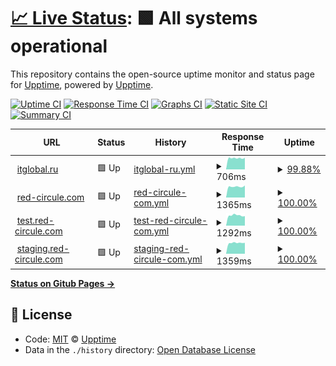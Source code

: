 # [📈 Live Status](https://itglobal.github.io/upptime): <!--live status--> **🟩 All systems operational**

This repository contains the open-source uptime monitor and status page for [Upptime](https://upptime.js.org), powered by [Upptime](https://github.com/upptime/upptime).

[![Uptime CI](https://github.com/koj-co/upptime/workflows/Uptime%20CI/badge.svg)](https://github.com/koj-co/upptime/actions?query=workflow%3A%22Uptime+CI%22)
[![Response Time CI](https://github.com/koj-co/upptime/workflows/Response%20Time%20CI/badge.svg)](https://github.com/koj-co/upptime/actions?query=workflow%3A%22Response+Time+CI%22)
[![Graphs CI](https://github.com/koj-co/upptime/workflows/Graphs%20CI/badge.svg)](https://github.com/koj-co/upptime/actions?query=workflow%3A%22Graphs+CI%22)
[![Static Site CI](https://github.com/koj-co/upptime/workflows/Static%20Site%20CI/badge.svg)](https://github.com/koj-co/upptime/actions?query=workflow%3A%22Static+Site+CI%22)
[![Summary CI](https://github.com/koj-co/upptime/workflows/Summary%20CI/badge.svg)](https://github.com/koj-co/upptime/actions?query=workflow%3A%22Summary+CI%22)

<!--start: status pages-->
<!-- This summary is generated by Upptime (https://github.com/upptime/upptime) -->
<!-- Do not edit this manually, your changes will be overwritten -->
<!-- prettier-ignore -->
| URL | Status | History | Response Time | Uptime |
| --- | ------ | ------- | ------------- | ------ |
| <img alt="" src="https://favicons.githubusercontent.com/itglobal.ru" height="13"> [itglobal.ru](https://itglobal.ru) | 🟩 Up | [itglobal-ru.yml](https://github.com/ITGlobal/upptime/commits/master/history/itglobal-ru.yml) | <details><summary><img alt="Response time graph" src="./graphs/itglobal-ru/response-time-week.png" height="20"> 706ms</summary><br><a href="https://ITGlobal.github.io/upptime/history/itglobal-ru"><img alt="Response time 884" src="https://img.shields.io/endpoint?url=https%3A%2F%2Fraw.githubusercontent.com%2FITGlobal%2Fupptime%2Fmaster%2Fapi%2Fitglobal-ru%2Fresponse-time.json"></a><br><a href="https://ITGlobal.github.io/upptime/history/itglobal-ru"><img alt="24-hour response time 716" src="https://img.shields.io/endpoint?url=https%3A%2F%2Fraw.githubusercontent.com%2FITGlobal%2Fupptime%2Fmaster%2Fapi%2Fitglobal-ru%2Fresponse-time-day.json"></a><br><a href="https://ITGlobal.github.io/upptime/history/itglobal-ru"><img alt="7-day response time 706" src="https://img.shields.io/endpoint?url=https%3A%2F%2Fraw.githubusercontent.com%2FITGlobal%2Fupptime%2Fmaster%2Fapi%2Fitglobal-ru%2Fresponse-time-week.json"></a><br><a href="https://ITGlobal.github.io/upptime/history/itglobal-ru"><img alt="30-day response time 811" src="https://img.shields.io/endpoint?url=https%3A%2F%2Fraw.githubusercontent.com%2FITGlobal%2Fupptime%2Fmaster%2Fapi%2Fitglobal-ru%2Fresponse-time-month.json"></a><br><a href="https://ITGlobal.github.io/upptime/history/itglobal-ru"><img alt="1-year response time 884" src="https://img.shields.io/endpoint?url=https%3A%2F%2Fraw.githubusercontent.com%2FITGlobal%2Fupptime%2Fmaster%2Fapi%2Fitglobal-ru%2Fresponse-time-year.json"></a></details> | <details><summary><a href="https://ITGlobal.github.io/upptime/history/itglobal-ru">99.88%</a></summary><a href="https://ITGlobal.github.io/upptime/history/itglobal-ru"><img alt="All-time uptime 99.97%" src="https://img.shields.io/endpoint?url=https%3A%2F%2Fraw.githubusercontent.com%2FITGlobal%2Fupptime%2Fmaster%2Fapi%2Fitglobal-ru%2Fuptime.json"></a><br><a href="https://ITGlobal.github.io/upptime/history/itglobal-ru"><img alt="24-hour uptime 100.00%" src="https://img.shields.io/endpoint?url=https%3A%2F%2Fraw.githubusercontent.com%2FITGlobal%2Fupptime%2Fmaster%2Fapi%2Fitglobal-ru%2Fuptime-day.json"></a><br><a href="https://ITGlobal.github.io/upptime/history/itglobal-ru"><img alt="7-day uptime 99.88%" src="https://img.shields.io/endpoint?url=https%3A%2F%2Fraw.githubusercontent.com%2FITGlobal%2Fupptime%2Fmaster%2Fapi%2Fitglobal-ru%2Fuptime-week.json"></a><br><a href="https://ITGlobal.github.io/upptime/history/itglobal-ru"><img alt="30-day uptime 99.97%" src="https://img.shields.io/endpoint?url=https%3A%2F%2Fraw.githubusercontent.com%2FITGlobal%2Fupptime%2Fmaster%2Fapi%2Fitglobal-ru%2Fuptime-month.json"></a><br><a href="https://ITGlobal.github.io/upptime/history/itglobal-ru"><img alt="1-year uptime 99.97%" src="https://img.shields.io/endpoint?url=https%3A%2F%2Fraw.githubusercontent.com%2FITGlobal%2Fupptime%2Fmaster%2Fapi%2Fitglobal-ru%2Fuptime-year.json"></a></details>
| <img alt="" src="https://favicons.githubusercontent.com/red-circule.com" height="13"> [red-circule.com](https://red-circule.com) | 🟩 Up | [red-circule-com.yml](https://github.com/ITGlobal/upptime/commits/master/history/red-circule-com.yml) | <details><summary><img alt="Response time graph" src="./graphs/red-circule-com/response-time-week.png" height="20"> 1365ms</summary><br><a href="https://ITGlobal.github.io/upptime/history/red-circule-com"><img alt="Response time 1559" src="https://img.shields.io/endpoint?url=https%3A%2F%2Fraw.githubusercontent.com%2FITGlobal%2Fupptime%2Fmaster%2Fapi%2Fred-circule-com%2Fresponse-time.json"></a><br><a href="https://ITGlobal.github.io/upptime/history/red-circule-com"><img alt="24-hour response time 1341" src="https://img.shields.io/endpoint?url=https%3A%2F%2Fraw.githubusercontent.com%2FITGlobal%2Fupptime%2Fmaster%2Fapi%2Fred-circule-com%2Fresponse-time-day.json"></a><br><a href="https://ITGlobal.github.io/upptime/history/red-circule-com"><img alt="7-day response time 1365" src="https://img.shields.io/endpoint?url=https%3A%2F%2Fraw.githubusercontent.com%2FITGlobal%2Fupptime%2Fmaster%2Fapi%2Fred-circule-com%2Fresponse-time-week.json"></a><br><a href="https://ITGlobal.github.io/upptime/history/red-circule-com"><img alt="30-day response time 1472" src="https://img.shields.io/endpoint?url=https%3A%2F%2Fraw.githubusercontent.com%2FITGlobal%2Fupptime%2Fmaster%2Fapi%2Fred-circule-com%2Fresponse-time-month.json"></a><br><a href="https://ITGlobal.github.io/upptime/history/red-circule-com"><img alt="1-year response time 1559" src="https://img.shields.io/endpoint?url=https%3A%2F%2Fraw.githubusercontent.com%2FITGlobal%2Fupptime%2Fmaster%2Fapi%2Fred-circule-com%2Fresponse-time-year.json"></a></details> | <details><summary><a href="https://ITGlobal.github.io/upptime/history/red-circule-com">100.00%</a></summary><a href="https://ITGlobal.github.io/upptime/history/red-circule-com"><img alt="All-time uptime 99.99%" src="https://img.shields.io/endpoint?url=https%3A%2F%2Fraw.githubusercontent.com%2FITGlobal%2Fupptime%2Fmaster%2Fapi%2Fred-circule-com%2Fuptime.json"></a><br><a href="https://ITGlobal.github.io/upptime/history/red-circule-com"><img alt="24-hour uptime 100.00%" src="https://img.shields.io/endpoint?url=https%3A%2F%2Fraw.githubusercontent.com%2FITGlobal%2Fupptime%2Fmaster%2Fapi%2Fred-circule-com%2Fuptime-day.json"></a><br><a href="https://ITGlobal.github.io/upptime/history/red-circule-com"><img alt="7-day uptime 100.00%" src="https://img.shields.io/endpoint?url=https%3A%2F%2Fraw.githubusercontent.com%2FITGlobal%2Fupptime%2Fmaster%2Fapi%2Fred-circule-com%2Fuptime-week.json"></a><br><a href="https://ITGlobal.github.io/upptime/history/red-circule-com"><img alt="30-day uptime 100.00%" src="https://img.shields.io/endpoint?url=https%3A%2F%2Fraw.githubusercontent.com%2FITGlobal%2Fupptime%2Fmaster%2Fapi%2Fred-circule-com%2Fuptime-month.json"></a><br><a href="https://ITGlobal.github.io/upptime/history/red-circule-com"><img alt="1-year uptime 99.99%" src="https://img.shields.io/endpoint?url=https%3A%2F%2Fraw.githubusercontent.com%2FITGlobal%2Fupptime%2Fmaster%2Fapi%2Fred-circule-com%2Fuptime-year.json"></a></details>
| <img alt="" src="https://favicons.githubusercontent.com/test.red-circule.com" height="13"> [test.red-circule.com](https://test.red-circule.com) | 🟩 Up | [test-red-circule-com.yml](https://github.com/ITGlobal/upptime/commits/master/history/test-red-circule-com.yml) | <details><summary><img alt="Response time graph" src="./graphs/test-red-circule-com/response-time-week.png" height="20"> 1292ms</summary><br><a href="https://ITGlobal.github.io/upptime/history/test-red-circule-com"><img alt="Response time 1629" src="https://img.shields.io/endpoint?url=https%3A%2F%2Fraw.githubusercontent.com%2FITGlobal%2Fupptime%2Fmaster%2Fapi%2Ftest-red-circule-com%2Fresponse-time.json"></a><br><a href="https://ITGlobal.github.io/upptime/history/test-red-circule-com"><img alt="24-hour response time 1290" src="https://img.shields.io/endpoint?url=https%3A%2F%2Fraw.githubusercontent.com%2FITGlobal%2Fupptime%2Fmaster%2Fapi%2Ftest-red-circule-com%2Fresponse-time-day.json"></a><br><a href="https://ITGlobal.github.io/upptime/history/test-red-circule-com"><img alt="7-day response time 1292" src="https://img.shields.io/endpoint?url=https%3A%2F%2Fraw.githubusercontent.com%2FITGlobal%2Fupptime%2Fmaster%2Fapi%2Ftest-red-circule-com%2Fresponse-time-week.json"></a><br><a href="https://ITGlobal.github.io/upptime/history/test-red-circule-com"><img alt="30-day response time 1399" src="https://img.shields.io/endpoint?url=https%3A%2F%2Fraw.githubusercontent.com%2FITGlobal%2Fupptime%2Fmaster%2Fapi%2Ftest-red-circule-com%2Fresponse-time-month.json"></a><br><a href="https://ITGlobal.github.io/upptime/history/test-red-circule-com"><img alt="1-year response time 1629" src="https://img.shields.io/endpoint?url=https%3A%2F%2Fraw.githubusercontent.com%2FITGlobal%2Fupptime%2Fmaster%2Fapi%2Ftest-red-circule-com%2Fresponse-time-year.json"></a></details> | <details><summary><a href="https://ITGlobal.github.io/upptime/history/test-red-circule-com">100.00%</a></summary><a href="https://ITGlobal.github.io/upptime/history/test-red-circule-com"><img alt="All-time uptime 100.00%" src="https://img.shields.io/endpoint?url=https%3A%2F%2Fraw.githubusercontent.com%2FITGlobal%2Fupptime%2Fmaster%2Fapi%2Ftest-red-circule-com%2Fuptime.json"></a><br><a href="https://ITGlobal.github.io/upptime/history/test-red-circule-com"><img alt="24-hour uptime 100.00%" src="https://img.shields.io/endpoint?url=https%3A%2F%2Fraw.githubusercontent.com%2FITGlobal%2Fupptime%2Fmaster%2Fapi%2Ftest-red-circule-com%2Fuptime-day.json"></a><br><a href="https://ITGlobal.github.io/upptime/history/test-red-circule-com"><img alt="7-day uptime 100.00%" src="https://img.shields.io/endpoint?url=https%3A%2F%2Fraw.githubusercontent.com%2FITGlobal%2Fupptime%2Fmaster%2Fapi%2Ftest-red-circule-com%2Fuptime-week.json"></a><br><a href="https://ITGlobal.github.io/upptime/history/test-red-circule-com"><img alt="30-day uptime 100.00%" src="https://img.shields.io/endpoint?url=https%3A%2F%2Fraw.githubusercontent.com%2FITGlobal%2Fupptime%2Fmaster%2Fapi%2Ftest-red-circule-com%2Fuptime-month.json"></a><br><a href="https://ITGlobal.github.io/upptime/history/test-red-circule-com"><img alt="1-year uptime 100.00%" src="https://img.shields.io/endpoint?url=https%3A%2F%2Fraw.githubusercontent.com%2FITGlobal%2Fupptime%2Fmaster%2Fapi%2Ftest-red-circule-com%2Fuptime-year.json"></a></details>
| <img alt="" src="https://favicons.githubusercontent.com/staging.red-circule.com" height="13"> [staging.red-circule.com](https://staging.red-circule.com) | 🟩 Up | [staging-red-circule-com.yml](https://github.com/ITGlobal/upptime/commits/master/history/staging-red-circule-com.yml) | <details><summary><img alt="Response time graph" src="./graphs/staging-red-circule-com/response-time-week.png" height="20"> 1359ms</summary><br><a href="https://ITGlobal.github.io/upptime/history/staging-red-circule-com"><img alt="Response time 1599" src="https://img.shields.io/endpoint?url=https%3A%2F%2Fraw.githubusercontent.com%2FITGlobal%2Fupptime%2Fmaster%2Fapi%2Fstaging-red-circule-com%2Fresponse-time.json"></a><br><a href="https://ITGlobal.github.io/upptime/history/staging-red-circule-com"><img alt="24-hour response time 1239" src="https://img.shields.io/endpoint?url=https%3A%2F%2Fraw.githubusercontent.com%2FITGlobal%2Fupptime%2Fmaster%2Fapi%2Fstaging-red-circule-com%2Fresponse-time-day.json"></a><br><a href="https://ITGlobal.github.io/upptime/history/staging-red-circule-com"><img alt="7-day response time 1359" src="https://img.shields.io/endpoint?url=https%3A%2F%2Fraw.githubusercontent.com%2FITGlobal%2Fupptime%2Fmaster%2Fapi%2Fstaging-red-circule-com%2Fresponse-time-week.json"></a><br><a href="https://ITGlobal.github.io/upptime/history/staging-red-circule-com"><img alt="30-day response time 1420" src="https://img.shields.io/endpoint?url=https%3A%2F%2Fraw.githubusercontent.com%2FITGlobal%2Fupptime%2Fmaster%2Fapi%2Fstaging-red-circule-com%2Fresponse-time-month.json"></a><br><a href="https://ITGlobal.github.io/upptime/history/staging-red-circule-com"><img alt="1-year response time 1599" src="https://img.shields.io/endpoint?url=https%3A%2F%2Fraw.githubusercontent.com%2FITGlobal%2Fupptime%2Fmaster%2Fapi%2Fstaging-red-circule-com%2Fresponse-time-year.json"></a></details> | <details><summary><a href="https://ITGlobal.github.io/upptime/history/staging-red-circule-com">100.00%</a></summary><a href="https://ITGlobal.github.io/upptime/history/staging-red-circule-com"><img alt="All-time uptime 100.00%" src="https://img.shields.io/endpoint?url=https%3A%2F%2Fraw.githubusercontent.com%2FITGlobal%2Fupptime%2Fmaster%2Fapi%2Fstaging-red-circule-com%2Fuptime.json"></a><br><a href="https://ITGlobal.github.io/upptime/history/staging-red-circule-com"><img alt="24-hour uptime 100.00%" src="https://img.shields.io/endpoint?url=https%3A%2F%2Fraw.githubusercontent.com%2FITGlobal%2Fupptime%2Fmaster%2Fapi%2Fstaging-red-circule-com%2Fuptime-day.json"></a><br><a href="https://ITGlobal.github.io/upptime/history/staging-red-circule-com"><img alt="7-day uptime 100.00%" src="https://img.shields.io/endpoint?url=https%3A%2F%2Fraw.githubusercontent.com%2FITGlobal%2Fupptime%2Fmaster%2Fapi%2Fstaging-red-circule-com%2Fuptime-week.json"></a><br><a href="https://ITGlobal.github.io/upptime/history/staging-red-circule-com"><img alt="30-day uptime 100.00%" src="https://img.shields.io/endpoint?url=https%3A%2F%2Fraw.githubusercontent.com%2FITGlobal%2Fupptime%2Fmaster%2Fapi%2Fstaging-red-circule-com%2Fuptime-month.json"></a><br><a href="https://ITGlobal.github.io/upptime/history/staging-red-circule-com"><img alt="1-year uptime 100.00%" src="https://img.shields.io/endpoint?url=https%3A%2F%2Fraw.githubusercontent.com%2FITGlobal%2Fupptime%2Fmaster%2Fapi%2Fstaging-red-circule-com%2Fuptime-year.json"></a></details>

<!--end: status pages-->

[**Status on Gitub Pages →**](https://itglobal.github.io/upptime)

## 📄 License

- Code: [MIT](./LICENSE) © [Upptime](https://upptime.js.org)
- Data in the `./history` directory: [Open Database License](https://opendatacommons.org/licenses/odbl/1-0/)
